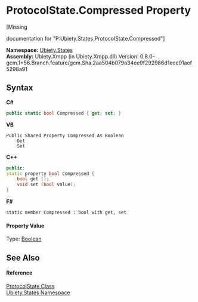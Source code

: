 # ProtocolState.Compressed Property 
 

\[Missing <summary> documentation for "P:Ubiety.States.ProtocolState.Compressed"\]

**Namespace:**&nbsp;<a href="20b8e647-a51d-e28e-4067-8a55aba73e08">Ubiety.States</a><br />**Assembly:**&nbsp;Ubiety.Xmpp (in Ubiety.Xmpp.dll) Version: 0.8.0-gcm.1+56.Branch.feature/gcm.Sha.2aa504b079a34ee9f292986d1eee01aef5298a91

## Syntax

**C#**<br />
``` C#
public static bool Compressed { get; set; }
```

**VB**<br />
``` VB
Public Shared Property Compressed As Boolean
	Get
	Set
```

**C++**<br />
``` C++
public:
static property bool Compressed {
	bool get ();
	void set (bool value);
}
```

**F#**<br />
``` F#
static member Compressed : bool with get, set

```


#### Property Value
Type: <a href="http://msdn2.microsoft.com/en-us/library/a28wyd50" target="_blank">Boolean</a>

## See Also


#### Reference
<a href="953c9694-4889-010e-7be3-c9913ba654da">ProtocolState Class</a><br /><a href="20b8e647-a51d-e28e-4067-8a55aba73e08">Ubiety.States Namespace</a><br />